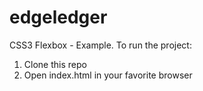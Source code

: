 # edgeledger

CSS3 Flexbox - Example. To run the project:

1. Clone this repo
2. Open index.html in your favorite browser
